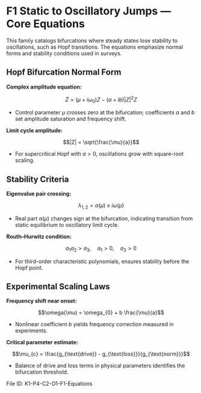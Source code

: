 # F1 Static to Oscillatory Jumps — Core Equations

This family catalogs bifurcations where steady states lose stability to oscillations, such as Hopf transitions. The equations emphasize normal forms and stability conditions used in surveys.

## Hopf Bifurcation Normal Form
**Complex amplitude equation:**

$$\dot{Z} = (\mu + i \omega_{0}) Z - (a + i b) |Z|^{2} Z$$

- Control parameter $\mu$ crosses zero at the bifurcation; coefficients $a$ and $b$ set amplitude saturation and frequency shift.

**Limit cycle amplitude:**

$$|Z| = \sqrt{\frac{\mu}{a}}$$

- For supercritical Hopf with $a>0$, oscillations grow with square-root scaling.

## Stability Criteria
**Eigenvalue pair crossing:**

$$\lambda_{1,2} = \alpha(\mu) \pm i \omega(\mu)$$

- Real part $\alpha(\mu)$ changes sign at the bifurcation, indicating transition from static equilibrium to oscillatory limit cycle.

**Routh–Hurwitz condition:**

$$a_{1} a_{2} > a_{3}, \quad a_{1} > 0, \quad a_{3} > 0$$

- For third-order characteristic polynomials, ensures stability before the Hopf point.

## Experimental Scaling Laws
**Frequency shift near onset:**

$$\omega(\mu) = \omega_{0} + b \frac{\mu}{a}$$

- Nonlinear coefficient $b$ yields frequency correction measured in experiments.

**Critical parameter estimate:**

$$\mu_{c} = \frac{g_{\text{drive}} - g_{\text{loss}}}{g_{\text{norm}}}$$

- Balance of drive and loss terms in physical parameters identifies the bifurcation threshold.

File ID: K1-P4-C2-O1-F1-Equations
